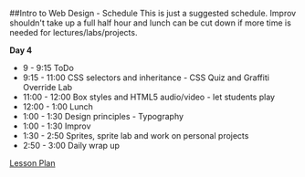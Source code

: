 

##Intro to Web Design - Schedule
This is just a suggested schedule. Improv shouldn't take up a full half hour and lunch can be cut down if more time is needed for lectures/labs/projects.

**Day 4**
+ 9 - 9:15 ToDo
+ 9:15 - 11:00 CSS selectors and inheritance - CSS Quiz and Graffiti Override Lab
+ 11:00 - 12:00 Box styles and HTML5 audio/video - let students play
+ 12:00 - 1:00 Lunch
+ 1:00 - 1:30 Design principles - Typography
+ 1:00 - 1:30 Improv
+ 1:30 - 2:50 Sprites, sprite lab and work on personal projects
+ 2:50 - 3:00 Daily wrap up

[Lesson Plan](https://docs.google.com/a/flatironschool.com/document/d/1ApV31veieqsg-Tp7dd6XUuXep07KSTFdWs5i4f43aOQ/edit)
